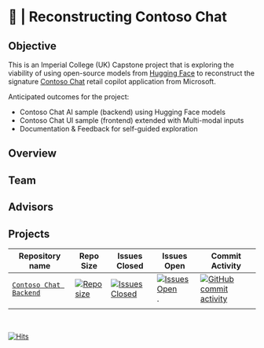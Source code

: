 # 🤗 | Reconstructing Contoso Chat 

## Objective

This is an Imperial College (UK) Capstone project that is exploring the viability of using open-source models from [Hugging Face](https://huggingface.co) to reconstruct the signature [Contoso Chat](https://github.com/Azure-Samples/contoso-chat) retail copilot application from Microsoft. 

Anticipated outcomes for the project:
 - Contoso Chat AI sample (backend) using Hugging Face models
 - Contoso Chat UI sample (frontend) extended with Multi-modal inputs
 - Documentation & Feedback for self-guided exploration

## Overview

## Team

## Advisors

## Projects

| Repository name | Repo Size | Issues Closed | Issues Open | Commit Activity |
| --- | --- | --- |--- |--- |
| [`Contoso Chat Backend`](https://github.com/Microsoft-Contoso-Group-Project/contoso-chat-backend) | [![Repo size](https://img.shields.io/github/repo-size/Microsoft-Contoso-Group-Project/contoso-chat-backend.svg?style=for-the-badge)](https://github.com/Microsoft-Contoso-Group-Project/contoso-chat-backend) | [![Issues Closed](https://img.shields.io/github/issues-closed/Microsoft-Contoso-Group-Project/contoso-chat-backend.svg?style=for-the-badge)](https://github.com/Microsoft-Contoso-Group-Project/contoso-chat-backend/forks) | [![Issues Open](https://img.shields.io/github/issues/Microsoft-Contoso-Group-Project/contoso-chat-backend.svg?style=for-the-badge)](https://github.com/Microsoft-Contoso-Group-Project/contoso-chat-backend/issues).  | [![GitHub commit activity](https://img.shields.io/github/commit-activity/t/Microsoft-Contoso-Group-Project/contoso-chat-backend.svg?style=for-the-badge)](https://github.com/Microsoft-Contoso-Group-Project/contoso-chat-backend/commits/main/) |
| | | | | |

<br/>


[![Hits](https://hits.sh/github.com/Microsoft-Contoso-Group-Project.svg?color=97ca00)](https://hits.sh/github.com/Microsoft-Contoso-Group-Project/) 
